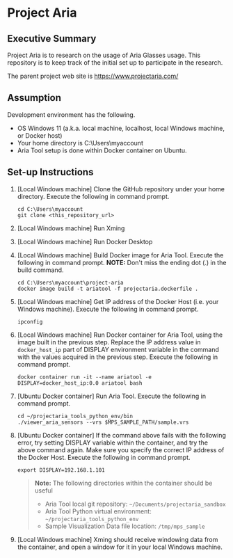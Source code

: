 # Project Aria
## Executive Summary
Project Aria is to research on the usage of Aria Glasses usage.  This repository is to keep track of the initial set up to participate in the research.

The parent project web site is https://www.projectaria.com/

## Assumption
Development environment has the following.
* OS Windows 11 (a.k.a. local machine, localhost, local Windows machine, or Docker host)
* Your home directory is C:\Users\myaccount
* Aria Tool setup is done within Docker container on Ubuntu.


## Set-up Instructions


1. [Local Windows machine] Clone the GitHub repository under your home directory.  Execute the following in command prompt.

       cd C:\Users\myaccount
       git clone <this_repository_url>	

1. [Local Windows machine] Run Xming

1. [Local Windows machine] Run Docker Desktop

1. [Local Windows machine] Build Docker image for Aria Tool.    Execute the following in command prompt.  **NOTE:** Don't miss the ending dot (.) in the build command.

       cd C:\Users\myaccount\project-aria
	   docker image build -t ariatool -f projectaria.dockerfile .

1. [Local Windows machine] Get IP address of the Docker Host (i.e. your Windows machine).  Execute the following in command prompt.

       ipconfig

1. [Local Windows machine] Run Docker container for Aria Tool, using the image built in the previous step.  Replace the IP address value in `docker_host_ip` part of DISPLAY environment variable in the command with the values acquired in the previous step.  Execute the following in command prompt.

	   docker container run -it --name ariatool -e DISPLAY=docker_host_ip:0.0 ariatool bash

1. [Ubuntu Docker container] Run Aria Tool.  Execute the following in command prompt.

       cd ~/projectaria_tools_python_env/bin
	   ./viewer_aria_sensors --vrs $MPS_SAMPLE_PATH/sample.vrs

1. [Ubuntu Docker container] If the command above fails with the following error, try setting DISPLAY variable within the container, and try the above command again.  Make sure you specify the correct IP address of the Docker Host.  Execute the following in command prompt.

       export DISPLAY=192.168.1.101


   > **Note:** The following directories within the container should be useful 
   > * Aria Tool local git repository: `~/Documents/projectaria_sandbox` 
   > * Aria Tool Python virtual environment: `~/projectaria_tools_python_env` 
   > * Sample Visualization Data file location: `/tmp/mps_sample` 


1. [Local Windows machine] Xming should receive windowing data from the container, and open a window for it in your local Windows machine.

